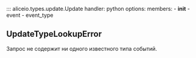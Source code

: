 ::: aliceio.types.update.Update
    handler: python
    options:
      members:
        - __init__
        - event
        - event_type

## UpdateTypeLookupError

Запрос не содержит ни одного известного типа событий.
